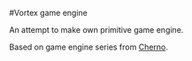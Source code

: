 #Vortex game engine

An attempt to make own primitive game engine.

Based on game engine series from [Cherno](https://www.youtube.com/channel/UCQ-W1KE9EYfdxhL6S4twUNw).